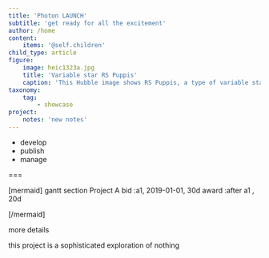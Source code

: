 ```yaml
---
title: 'Photon LAUNCH'
subtitle: 'get ready for all the excitement'
author: /home
content:
    items: '@self.children'
child_type: article
figure:
    image: heic1323a.jpg
    title: 'Variable star RS Puppis'
    caption: 'This Hubble image shows RS Puppis, a type of variable star known as a Cepheid variable. As variable stars go, Cepheids have comparatively long periods — RS Puppis, for example, varies in brightness by almost a factor of five every 40 or so days. RS Puppis is unusual; this variable star is shrouded by thick, dark clouds of dust enabling a phenomenon known as a light echo to be shown with stunning clarity. These Hubble observations show the ethereal object embedded in its dusty environment, set against a dark sky filled with background galaxies.'
taxonomy:
    tag:
        - showcase
project:
    notes: 'new notes'
---
```


- develop
- publish
- manage

===

[mermaid]
gantt
    section Project A
    bid          :a1, 2019-01-01, 30d
    award     :after a1  , 20d

[/mermaid]

more details

this project is a sophisticated exploration of nothing
